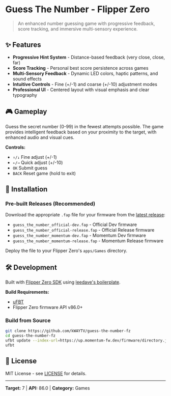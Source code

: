 # Guess The Number - Flipper Zero

> An enhanced number guessing game with progressive feedback, score tracking, and immersive multi-sensory experience.

## ✨ Features

- **Progressive Hint System** - Distance-based feedback (very close, close, far)
- **Score Tracking** - Personal best score persistence across games
- **Multi-Sensory Feedback** - Dynamic LED colors, haptic patterns, and sound effects
- **Intuitive Controls** - Fine (+/-1) and coarse (+/-10) adjustment modes
- **Professional UI** - Centered layout with visual emphasis and clear typography

## 🎮 Gameplay

Guess the secret number (0-99) in the fewest attempts possible. The game provides intelligent feedback based on your proximity to the target, with enhanced audio and visual cues.

**Controls:**

- `↑/↓` Fine adjust (+/-1)
- `←/→` Quick adjust (+/-10)
- `OK` Submit guess
- `BACK` Reset game (hold to exit)

## 🚀 Installation

### Pre-built Releases (Recommended)

Download the appropriate `.fap` file for your firmware from the [latest release](https://github.com/kWAYTV/guess-the-number-fz/releases/latest):

- `guess_the_number_official-dev.fap` - Official Dev firmware
- `guess_the_number_official-release.fap` - Official Release firmware
- `guess_the_number_momentum-dev.fap` - Momentum Dev firmware
- `guess_the_number_momentum-release.fap` - Momentum Release firmware

Deploy the file to your Flipper Zero's `apps/Games` directory.

## 🛠️ Development

Built with [Flipper Zero SDK](https://docs.flipper.io) using [leedave's boilerplate](https://github.com/leedave/flipper-zero-fap-boilerplate).

**Build Requirements:**

- [uFBT](https://github.com/flipperdevices/flipperzero-ufbt)
- Flipper Zero firmware API v86.0+

### Build from Source

```bash
git clone https://github.com/kWAYTV/guess-the-number-fz
cd guess-the-number-fz
ufbt update --index-url=https://up.momentum-fw.dev/firmware/directory.json --hw-target=f7 --channel=dev
ufbt
```

## 📄 License

MIT License - see [LICENSE](LICENSE) for details.

---

**Target:** 7 | **API:** 86.0 | **Category:** Games
